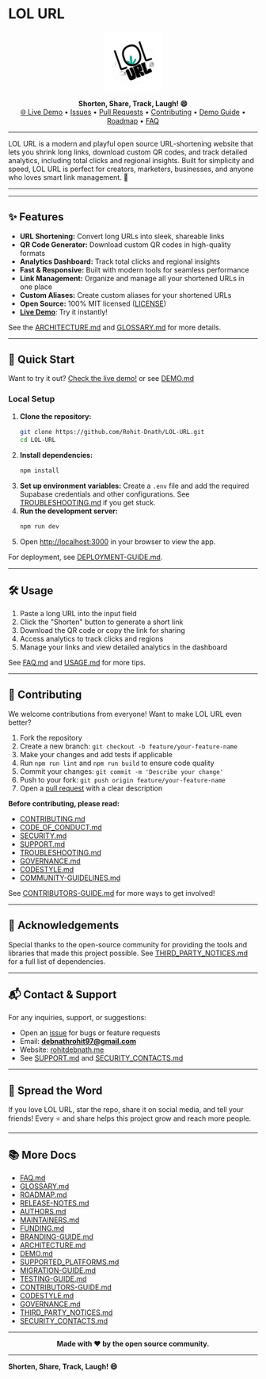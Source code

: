 
# LOL URL

<p align="center">
  <img src="public/logo.png" alt="LOL URL Logo" width="120" />
</p>

<p align="center">
  <b>Shorten, Share, Track, Laugh! 😄</b><br>
  <a href="https://lol-url.vercel.app/">🌐 Live Demo</a> •
  <a href="https://github.com/Rohit-Dnath/LOL-URL/issues">Issues</a> •
  <a href="https://github.com/Rohit-Dnath/LOL-URL/pulls">Pull Requests</a> •
  <a href="./CONTRIBUTING.md">Contributing</a> •
  <a href="./DEMO.md">Demo Guide</a> •
  <a href="./ROADMAP.md">Roadmap</a> •
  <a href="./FAQ.md">FAQ</a>
</p>

---

LOL URL is a modern and playful open source URL-shortening website that lets you shrink long links, download custom QR codes, and track detailed analytics, including total clicks and regional insights. Built for simplicity and speed, LOL URL is perfect for creators, marketers, businesses, and anyone who loves smart link management. 🚀

---

---


## ✨ Features

- **URL Shortening:** Convert long URLs into sleek, shareable links
- **QR Code Generator:** Download custom QR codes in high-quality formats
- **Analytics Dashboard:** Track total clicks and regional insights
- **Fast & Responsive:** Built with modern tools for seamless performance
- **Link Management:** Organize and manage all your shortened URLs in one place
- **Custom Aliases:** Create custom aliases for your shortened URLs
- **Open Source:** 100% MIT licensed ([LICENSE](./LICENSE))
- **[Live Demo](https://lol-url.vercel.app/)**: Try it instantly!

See the [ARCHITECTURE.md](./ARCHITECTURE.md) and [GLOSSARY.md](./GLOSSARY.md) for more details.

---


## 🚀 Quick Start

Want to try it out? [Check the live demo!](https://lol-url.vercel.app/) or see [DEMO.md](./DEMO.md)

### Local Setup

1. **Clone the repository:**
   ```bash
   git clone https://github.com/Rohit-Dnath/LOL-URL.git
   cd LOL-URL
   ```
2. **Install dependencies:**
   ```bash
   npm install
   ```
3. **Set up environment variables:**
   Create a `.env` file and add the required Supabase credentials and other configurations. See [TROUBLESHOOTING.md](./TROUBLESHOOTING.md) if you get stuck.
4. **Run the development server:**
   ```bash
   npm run dev
   ```
5. Open [http://localhost:3000](http://localhost:5000) in your browser to view the app.

For deployment, see [DEPLOYMENT-GUIDE.md](./DEPLOYMENT-GUIDE.md).

---


## 🛠️ Usage

1. Paste a long URL into the input field
2. Click the "Shorten" button to generate a short link
3. Download the QR code or copy the link for sharing
4. Access analytics to track clicks and regions
5. Manage your links and view detailed analytics in the dashboard

See [FAQ.md](./FAQ.md) and [USAGE.md](./USAGE.md) for more tips.

---


## 🤝 Contributing

We welcome contributions from everyone! Want to make LOL URL even better?

1. Fork the repository
2. Create a new branch: `git checkout -b feature/your-feature-name`
3. Make your changes and add tests if applicable
4. Run `npm run lint` and `npm run build` to ensure code quality
5. Commit your changes: `git commit -m 'Describe your change'`
6. Push to your fork: `git push origin feature/your-feature-name`
7. Open a [pull request](https://github.com/Rohit-Dnath/LOL-URL/pulls) with a clear description

**Before contributing, please read:**
- [CONTRIBUTING.md](./CONTRIBUTING.md)
- [CODE_OF_CONDUCT.md](./CODE_OF_CONDUCT.md)
- [SECURITY.md](./SECURITY.md)
- [SUPPORT.md](./SUPPORT.md)
- [TROUBLESHOOTING.md](./TROUBLESHOOTING.md)
- [GOVERNANCE.md](./GOVERNANCE.md)
- [CODESTYLE.md](./CODESTYLE.md)
- [COMMUNITY-GUIDELINES.md](./COMMUNITY-GUIDELINES.md)

See [CONTRIBUTORS-GUIDE.md](./CONTRIBUTORS-GUIDE.md) for more ways to get involved!

---


## 🙏 Acknowledgements

Special thanks to the open-source community for providing the tools and libraries that made this project possible.
See [THIRD_PARTY_NOTICES.md](./THIRD_PARTY_NOTICES.md) for a full list of dependencies.

---


## 📬 Contact & Support

For any inquiries, support, or suggestions:

- Open an [issue](https://github.com/Rohit-Dnath/LOL-URL/issues) for bugs or feature requests
- Email: **debnathrohit97@gmail.com**
- Website: [rohitdebnath.me](https://www.rohitdebnath.me/)
- See [SUPPORT.md](./SUPPORT.md) and [SECURITY_CONTACTS.md](./SECURITY_CONTACTS.md)

---

## 📢 Spread the Word

If you love LOL URL, star the repo, share it on social media, and tell your friends! Every ⭐ and share helps this project grow and reach more people.

---

## 📚 More Docs

- [FAQ.md](./FAQ.md)
- [GLOSSARY.md](./GLOSSARY.md)
- [ROADMAP.md](./ROADMAP.md)
- [RELEASE-NOTES.md](./RELEASE-NOTES.md)
- [AUTHORS.md](./AUTHORS.md)
- [MAINTAINERS.md](./MAINTAINERS.md)
- [FUNDING.md](./FUNDING.md)
- [BRANDING-GUIDE.md](./BRANDING-GUIDE.md)
- [ARCHITECTURE.md](./ARCHITECTURE.md)
- [DEMO.md](./DEMO.md)
- [SUPPORTED_PLATFORMS.md](./SUPPORTED_PLATFORMS.md)
- [MIGRATION-GUIDE.md](./MIGRATION-GUIDE.md)
- [TESTING-GUIDE.md](./TESTING-GUIDE.md)
- [CONTRIBUTORS-GUIDE.md](./CONTRIBUTORS-GUIDE.md)
- [CODESTYLE.md](./CODESTYLE.md)
- [GOVERNANCE.md](./GOVERNANCE.md)
- [THIRD_PARTY_NOTICES.md](./THIRD_PARTY_NOTICES.md)
- [SECURITY_CONTACTS.md](./SECURITY_CONTACTS.md)

---

<p align="center">
  <b>Made with ❤️ by the open source community.</b>
</p>

---

**Shorten, Share, Track, Laugh! 😄**

